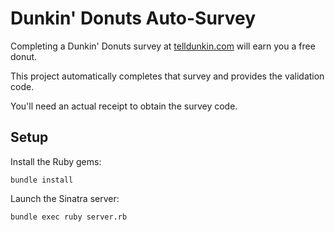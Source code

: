 # Dunkin' Donuts Auto-Survey

Completing a Dunkin' Donuts survey at [telldunkin.com](1) will earn you a free donut.

This project automatically completes that survey and provides the validation code.

You'll need an actual receipt to obtain the survey code.

## Setup

Install the Ruby gems:

    bundle install

Launch the Sinatra server:

    bundle exec ruby server.rb

[1]: https://www.telldunkin.com/
